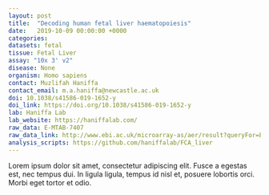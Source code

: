 ```yaml
---
layout: post
title:  "Decoding human fetal liver haematopoiesis"
date:   2019-10-09 00:00:00 +0000
categories: 
datasets: fetal
tissue: Fetal Liver
assay: "10x 3' v2"
disease: None
organism: Homo sapiens
contact: Muzlifah Haniffa
contact_email: m.a.haniffa@newcastle.ac.uk
doi: 10.1038/s41586-019-1652-y 
doi_link: https://doi.org/10.1038/s41586-019-1652-y
lab: Haniffa Lab
lab_website: https://haniffalab.com/
raw_data: E-MTAB-7407
raw_data_link: http://www.ebi.ac.uk/microarray-as/aer/result?queryFor=Experiment&eAccession=E-MTAB-7407
analysis_scripts: https://github.com/haniffalab/FCA_liver 
---
```

Lorem ipsum dolor sit amet, consectetur adipiscing elit. Fusce a egestas est, nec tempus dui. In ligula ligula, tempus id nisl et, posuere lobortis orci. Morbi eget tortor et odio.